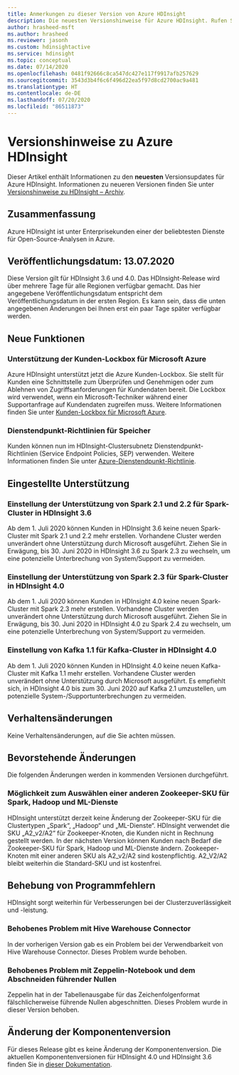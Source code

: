 ```yaml
---
title: Anmerkungen zu dieser Version von Azure HDInsight
description: Die neuesten Versionshinweise für Azure HDInsight. Rufen Sie Tipps zur Entwicklung und Details für Hadoop, Spark, R Server, Hive und mehr ab.
author: hrasheed-msft
ms.author: hrasheed
ms.reviewer: jasonh
ms.custom: hdinsightactive
ms.service: hdinsight
ms.topic: conceptual
ms.date: 07/14/2020
ms.openlocfilehash: 0481f92666c8ca547dc427e117f9917afb257629
ms.sourcegitcommit: 3543d3b4f6c6f496d22ea5f97d8cd2700ac9a481
ms.translationtype: HT
ms.contentlocale: de-DE
ms.lasthandoff: 07/20/2020
ms.locfileid: "86511873"
---
```

# <a name="azure-hdinsight-release-notes"></a>Versionshinweise zu Azure HDInsight

Dieser Artikel enthält Informationen zu den **neuesten** Versionsupdates für Azure HDInsight. Informationen zu neueren Versionen finden Sie unter [Versionshinweise zu HDInsight – Archiv](hdinsight-release-notes-archive.md).

## <a name="summary"></a>Zusammenfassung

Azure HDInsight ist unter Enterprisekunden einer der beliebtesten Dienste für Open-Source-Analysen in Azure.

## <a name="release-date-07132020"></a>Veröffentlichungsdatum: 13.07.2020

Diese Version gilt für HDInsight 3.6 und 4.0. Das HDInsight-Release wird über mehrere Tage für alle Regionen verfügbar gemacht. Das hier angegebene Veröffentlichungsdatum entspricht dem Veröffentlichungsdatum in der ersten Region. Es kann sein, dass die unten angegebenen Änderungen bei Ihnen erst ein paar Tage später verfügbar werden.

## <a name="new-features"></a>Neue Funktionen
### <a name="support-for-customer-lockbox-for-microsoft-azure"></a>Unterstützung der Kunden-Lockbox für Microsoft Azure
Azure HDInsight unterstützt jetzt die Azure Kunden-Lockbox. Sie stellt für Kunden eine Schnittstelle zum Überprüfen und Genehmigen oder zum Ablehnen von Zugriffsanforderungen für Kundendaten bereit. Die Lockbox wird verwendet, wenn ein Microsoft-Techniker während einer Supportanfrage auf Kundendaten zugreifen muss. Weitere Informationen finden Sie unter [Kunden-Lockbox für Microsoft Azure](https://docs.microsoft.com/azure/security/fundamentals/customer-lockbox-overview#supported-services-and-scenarios-in-preview).

### <a name="service-endpoint-policies-for-storage"></a>Dienstendpunkt-Richtlinien für Speicher
Kunden können nun im HDInsight-Clustersubnetz Dienstendpunkt-Richtlinien (Service Endpoint Policies, SEP) verwenden. Weitere Informationen finden Sie unter [Azure-Dienstendpunkt-Richtlinie](https://docs.microsoft.com/azure/virtual-network/virtual-network-service-endpoint-policies-overview).

## <a name="deprecation"></a>Eingestellte Unterstützung
### <a name="deprecation-of-spark-21-and-22-in-hdinsight-36-spark-cluster"></a>Einstellung der Unterstützung von Spark 2.1 und 2.2 für Spark-Cluster in HDInsight 3.6
Ab dem 1. Juli 2020 können Kunden in HDInsight 3.6 keine neuen Spark-Cluster mit Spark 2.1 und 2.2 mehr erstellen. Vorhandene Cluster werden unverändert ohne Unterstützung durch Microsoft ausgeführt. Ziehen Sie in Erwägung, bis 30. Juni 2020 in HDInsight 3.6 zu Spark 2.3 zu wechseln, um eine potenzielle Unterbrechung von System/Support zu vermeiden.
 
### <a name="deprecation-of-spark-23-in-hdinsight-40-spark-cluster"></a>Einstellung der Unterstützung von Spark 2.3 für Spark-Cluster in HDInsight 4.0
Ab dem 1. Juli 2020 können Kunden in HDInsight 4.0 keine neuen Spark-Cluster mit Spark 2.3 mehr erstellen. Vorhandene Cluster werden unverändert ohne Unterstützung durch Microsoft ausgeführt. Ziehen Sie in Erwägung, bis 30. Juni 2020 in HDInsight 4.0 zu Spark 2.4 zu wechseln, um eine potenzielle Unterbrechung von System/Support zu vermeiden.
 
### <a name="deprecation-of-kafka-11-in-hdinsight-40-kafka-cluster"></a>Einstellung von Kafka 1.1 für Kafka-Cluster in HDInsight 4.0
Ab dem 1. Juli 2020 können Kunden in HDInsight 4.0 keine neuen Kafka-Cluster mit Kafka 1.1 mehr erstellen. Vorhandene Cluster werden unverändert ohne Unterstützung durch Microsoft ausgeführt. Es empfiehlt sich, in HDInsight 4.0 bis zum 30. Juni 2020 auf Kafka 2.1 umzustellen, um potenzielle System-/Supportunterbrechungen zu vermeiden.

## <a name="behavior-changes"></a>Verhaltensänderungen
Keine Verhaltensänderungen, auf die Sie achten müssen.

## <a name="upcoming-changes"></a>Bevorstehende Änderungen
Die folgenden Änderungen werden in kommenden Versionen durchgeführt. 

### <a name="ability-to-select-different-zookeeper-sku-for-spark-hadoop-and-ml-services"></a>Möglichkeit zum Auswählen einer anderen Zookeeper-SKU für Spark, Hadoop und ML-Dienste
HDInsight unterstützt derzeit keine Änderung der Zookeeper-SKU für die Clustertypen „Spark“, „Hadoop“ und „ML-Dienste“. HDInsight verwendet die SKU „A2_v2/A2“ für Zookeeper-Knoten, die Kunden nicht in Rechnung gestellt werden. In der nächsten Version können Kunden nach Bedarf die Zookeeper-SKU für Spark, Hadoop und ML-Dienste ändern. Zookeeper-Knoten mit einer anderen SKU als A2_v2/A2 sind kostenpflichtig. A2_V2/A2 bleibt weiterhin die Standard-SKU und ist kostenfrei.

## <a name="bug-fixes"></a>Behebung von Programmfehlern
HDInsight sorgt weiterhin für Verbesserungen bei der Clusterzuverlässigkeit und -leistung. 
### <a name="fixed-hive-warehouse-connector-issue"></a>Behobenes Problem mit Hive Warehouse Connector
In der vorherigen Version gab es ein Problem bei der Verwendbarkeit von Hive Warehouse Connector. Dieses Problem wurde behoben. 

### <a name="fixed-zeppelin-notebook-truncates-leading-zeros-issue"></a>Behobenes Problem mit Zeppelin-Notebook und dem Abschneiden führender Nullen
Zeppelin hat in der Tabellenausgabe für das Zeichenfolgenformat fälschlicherweise führende Nullen abgeschnitten. Dieses Problem wurde in dieser Version behoben.

## <a name="component-version-change"></a>Änderung der Komponentenversion
Für dieses Release gibt es keine Änderung der Komponentenversion. Die aktuellen Komponentenversionen für HDInsight 4.0 und HDInsight 3.6 finden Sie in [dieser Dokumentation](https://docs.microsoft.com/azure/hdinsight/hdinsight-component-versioning#apache-hadoop-components-available-with-different-hdinsight-versions).
